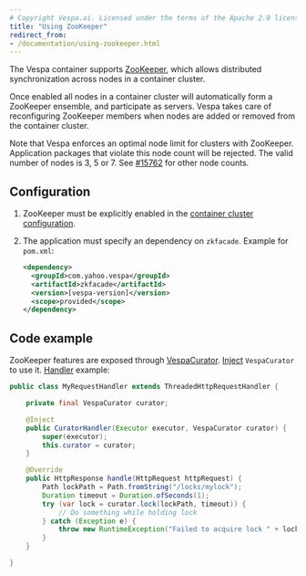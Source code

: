 ```yaml
---
# Copyright Vespa.ai. Licensed under the terms of the Apache 2.0 license. See LICENSE in the project root.
title: "Using ZooKeeper"
redirect_from:
- /documentation/using-zookeeper.html
---
```


The Vespa container supports [ZooKeeper](https://zookeeper.apache.org/), which
allows distributed synchronization across nodes in a container cluster.

Once enabled all nodes in a container cluster will automatically form a
ZooKeeper ensemble, and participate as servers. Vespa takes care of
reconfiguring ZooKeeper members when nodes are added or removed from the
container cluster.

Note that Vespa enforces an optimal node limit for clusters with ZooKeeper.
Application packages that violate this node count will be rejected.
The valid number of nodes is 3, 5 or 7.
See [#15762](https://github.com/vespa-engine/vespa/issues/15762) for other node counts.


## Configuration

1. ZooKeeper must be explicitly enabled in the [container cluster
configuration](reference/services-container.html#zookeeper).

2. The application must specify an dependency on `zkfacade`. Example for `pom.xml`:
   
   ```xml
   <dependency>
     <groupId>com.yahoo.vespa</groupId>
     <artifactId>zkfacade</artifactId>
     <version>[vespa-version]</version>
     <scope>provided</scope>
   </dependency>
   ```


## Code example

ZooKeeper features are exposed through
[VespaCurator](https://github.com/vespa-engine/vespa/blob/master/zkfacade/src/main/java/com/yahoo/vespa/curator/api/VespaCurator.java).
[Inject](jdisc/injecting-components.html) `VespaCurator` to use it. [Handler](jdisc/developing-request-handlers.html) example:

```java
public class MyRequestHandler extends ThreadedHttpRequestHandler {

    private final VespaCurator curator;

    @Inject
    public CuratorHandler(Executor executor, VespaCurator curator) {
        super(executor);
        this.curator = curator;
    }

    @Override
    public HttpResponse handle(HttpRequest httpRequest) {
        Path lockPath = Path.fromString("/locks/mylock");
        Duration timeout = Duration.ofSeconds(1);
        try (var lock = curator.lock(lockPath, timeout)) {
            // Do something while holding lock
        } catch (Exception e) {
            throw new RuntimeException("Failed to acquire lock " + lockPath, e);
        }
    }

}
```
